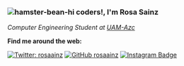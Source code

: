 ### ![hamster-bean-hi](https://user-images.githubusercontent.com/92283910/163730192-81879739-c7d4-4dc4-bab1-e544cf63e513.gif) coders!, I'm Rosa Sainz


<p><em>Computer Engineering Student at <a href="https://www.uam.mx/">UAM-Azc</a></br>
</em></p>
<p><b>Find me around the web:</b></p>

[![Twitter: rosaainz](https://img.shields.io/twitter/follow/rosaainz?style=social)](https://twitter.com/rosaainz)
[![GitHub rosaainz](https://img.shields.io/github/followers/rosaainz?label=follow&style=social)](https://github.com/rosaainz)
[![Instagram Badge](https://img.shields.io/badge/-rosaainz-blue?style=social&logo=Instagram&link=https://www.instagram.com/rosaainz/)](https://www.instagram.com/rosaainz/) 




